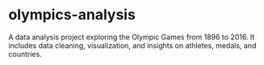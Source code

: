 # olympics-analysis
A data analysis project exploring the Olympic Games from 1896 to 2016. It includes data cleaning, visualization, and insights on athletes, medals, and countries.
